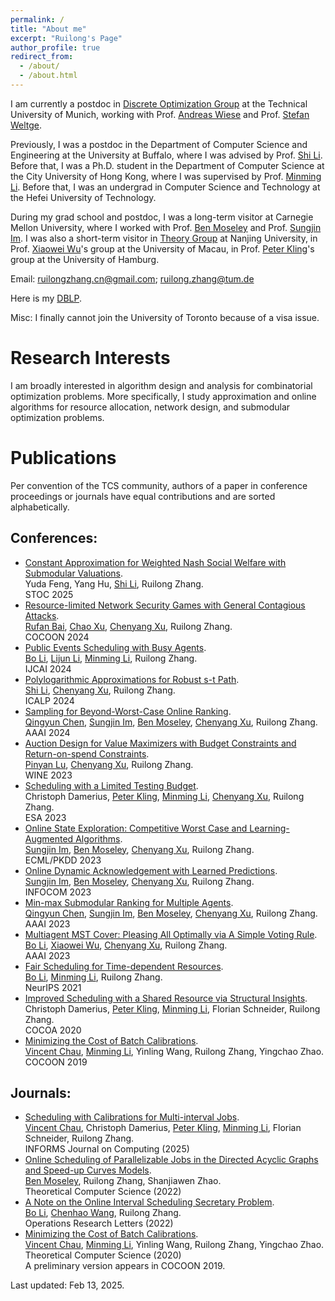```yaml
---
permalink: /
title: "About me"
excerpt: "Ruilong's Page"
author_profile: true
redirect_from: 
  - /about/
  - /about.html
---
```


[Andreas Wiese]: https://www.math.cit.tum.de/math/personen/professuren/wiese-andreas/
[Stefan Weltge]: https://weltge.de/
[Shi Li]: https://tcs.nju.edu.cn/shili/
[Minming Li]: https://www.cs.cityu.edu.hk/~minmli/
[Ben Moseley]: https://www.andrew.cmu.edu/user/moseleyb/
[Sungjin Im]: https://sites.google.com/view/sungjinim
[Peter Kling]: https://academic.pkling.de/

[Xiaowei Wu]: https://sites.google.com/site/wxw0711/
[Pinyan Lu]: http://pinyanlu.com/
[Chenyang Xu]: https://chenyang-1995.github.io/
[Bo Li]: https://www4.comp.polyu.edu.hk/~bo2li/
[Qingyun Chen]: https://qychen44.github.io/
[Chenhao Wang]: https://chenhwang4.github.io/homepage/
[Vincent Chau]: https://cse.seu.edu.cn/2021/0318/c23024a364637/page.htm
[Lijun Li]: https://lijunli1211.github.io/
[Chao Xu]: https://chaoxu.prof/
[Rufan Bai]: https://sites.google.com/view/rufanbai

I am currently a postdoc in [Discrete Optimization Group](https://www.math.cit.tum.de/math/forschung/gruppen/discrete-optimization/) at the Technical University of Munich, working with Prof. [Andreas Wiese] and Prof. [Stefan Weltge]. 

Previously, I was a postdoc in the Department of Computer Science and Engineering at the University at Buffalo, where I was advised by Prof. [Shi Li]. Before that, I was a Ph.D. student in the Department of Computer Science at the City University of Hong Kong, where I was supervised by Prof. [Minming Li]. Before that, I was an undergrad in Computer Science and Technology at the Hefei University of Technology.

During my grad school and postdoc, I was a long-term visitor at Carnegie Mellon University, where I worked with Prof. [Ben Moseley] and Prof. [Sungjin Im]. I was also a short-term visitor in [Theory Group](https://tcs.nju.edu.cn/) at Nanjing University, in Prof. [Xiaowei Wu]'s group at the University of Macau, in Prof. [Peter Kling]'s group at the University of Hamburg.

<!--- More information can be found in my [CV](/files/CV.pdf) (Last updated: Dec 03, 2022).--> 

Email: ruilongzhang.cn@gmail.com; ruilong.zhang@tum.de

Here is my [DBLP](https://dblp.org/pid/233/6329.html).

Misc: I finally cannot join the University of Toronto because of a visa issue.


Research Interests
======
I am broadly interested in algorithm design and analysis for combinatorial optimization problems. More specifically, I study approximation and online algorithms for resource allocation, network design, and submodular optimization problems.

Publications
======
Per convention of the TCS community, authors of a paper in conference proceedings or journals have equal contributions and are sorted alphabetically.
    
Conferences:
------
* [Constant Approximation for Weighted Nash Social Welfare with Submodular Valuations](https://arxiv.org/abs/2411.02942). <br />
  Yuda Feng, Yang Hu, [Shi Li], Ruilong Zhang. <br />
  STOC 2025 
* [Resource-limited Network Security Games with General Contagious Attacks](https://link.springer.com/chapter/10.1007/978-981-96-1093-8_7). <br />
  [Rufan Bai], [Chao Xu], [Chenyang Xu], Ruilong Zhang. <br />
  COCOON 2024 
* [Public Events Scheduling with Busy Agents](https://arxiv.org/abs/2404.11879).  <br />
  [Bo Li], [Lijun Li], [Minming Li], Ruilong Zhang. <br />
  IJCAI 2024 
* [Polylogarithmic Approximations for Robust s-t Path](https://arxiv.org/abs/2305.16439).  <br />
  [Shi Li], [Chenyang Xu], Ruilong Zhang. <br />
  ICALP 2024 
* [Sampling for Beyond-Worst-Case Online Ranking](https://ojs.aaai.org/index.php/AAAI/article/view/30051).  <br />
  [Qingyun Chen], [Sungjin Im], [Ben Moseley], [Chenyang Xu], Ruilong Zhang. <br />
  AAAI 2024 
* [Auction Design for Value Maximizers with Budget Constraints and Return-on-spend Constraints](https://arxiv.org/abs/2307.04302).  <br/>
  [Pinyan Lu], [Chenyang Xu], Ruilong Zhang. <br />
  WINE 2023 
* [Scheduling with a Limited Testing Budget](https://arxiv.org/abs/2306.15597).  <br />
  Christoph Damerius, [Peter Kling], [Minming Li], [Chenyang Xu], Ruilong Zhang. <br />
  ESA 2023 
* [Online State Exploration: Competitive Worst Case and Learning-Augmented Algorithms](https://link.springer.com/chapter/10.1007/978-3-031-43421-1_20).  <br />
  [Sungjin Im], [Ben Moseley], [Chenyang Xu], Ruilong Zhang. <br />
  ECML/PKDD 2023 
* [Online Dynamic Acknowledgement with Learned Predictions](https://arxiv.org/abs/2305.18227).  <br />
  [Sungjin Im], [Ben Moseley], [Chenyang Xu], Ruilong Zhang. <br />
  INFOCOM 2023 
* [Min-max Submodular Ranking for Multiple Agents](http://arxiv.org/abs/2212.07682).  <br />
  [Qingyun Chen], [Sungjin Im], [Ben Moseley], [Chenyang Xu], Ruilong Zhang. <br />
  AAAI 2023 
* [Multiagent MST Cover: Pleasing All Optimally via A Simple Voting Rule](https://arxiv.org/abs/2211.13578).  <br />
  [Bo Li], [Xiaowei Wu], [Chenyang Xu], Ruilong Zhang. <br />
  AAAI 2023 
* [Fair Scheduling for Time-dependent Resources](https://arxiv.org/abs/2107.11648).  <br />
  [Bo Li], [Minming Li], Ruilong Zhang. <br />
  NeurIPS 2021 
* [Improved Scheduling with a Shared Resource via Structural Insights](https://link.springer.com/chapter/10.1007/978-3-030-64843-5_12).  <br />
  Christoph Damerius, [Peter Kling], [Minming Li], Florian Schneider, Ruilong Zhang. <br />
  COCOA 2020 
* [Minimizing the Cost of Batch Calibrations](https://www.sciencedirect.com/science/article/pii/S0304397520302309).  <br />
  [Vincent Chau], [Minming Li], Yinling Wang, Ruilong Zhang, Yingchao Zhao. <br />
  COCOON 2019 


Journals:
------
* [Scheduling with Calibrations for Multi-interval Jobs](https://pubsonline.informs.org/doi/abs/10.1287/ijoc.2023.0430). <br />
  [Vincent Chau], Christoph Damerius, [Peter Kling], [Minming Li], Florian Schneider, Ruilong Zhang. <br />
  INFORMS Journal on Computing (2025) 
* [Online Scheduling of Parallelizable Jobs in the Directed Acyclic Graphs and Speed-up Curves Models](https://www.sciencedirect.com/science/article/pii/S0304397522005898).  <br />
  [Ben Moseley], Ruilong Zhang, Shanjiawen Zhao. <br />
  Theoretical Computer Science (2022) 
* [A Note on the Online Interval Scheduling Secretary Problem](https://www.sciencedirect.com/science/article/pii/S0167637721001772).  <br />
  [Bo Li], [Chenhao Wang], Ruilong Zhang. <br />
  Operations Research Letters (2022)
* [Minimizing the Cost of Batch Calibrations](https://www.sciencedirect.com/science/article/pii/S0304397520302309).  <br />
  [Vincent Chau], [Minming Li], Yinling Wang, Ruilong Zhang, Yingchao Zhao. <br />
  Theoretical Computer Science (2020) <br />
  A preliminary version appears in COCOON 2019.
  
<!--  
<a href='https://clustrmaps.com/site/1brpd'  title='Visit tracker'><img src='//clustrmaps.com/map_v2.png?cl=ffffff&w=400&t=n&d=2rhhoH7WBkKYgl0_ZfYoJYNvtdugB1TAWbKt6TOSJqM'/></a> 
-->

 
Last updated: Feb 13, 2025.

